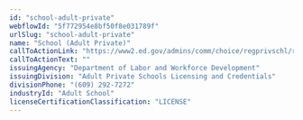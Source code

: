 ```yaml
---
id: "school-adult-private"
webflowId: "5f772954e8bf50f8e031789f"
urlSlug: "school-adult-private"
name: "School (Adult Private)"
callToActionLink: "https://www2.ed.gov/admins/comm/choice/regprivschl/regprivschl.pdf"
callToActionText: ""
issuingAgency: "Department of Labor and Workforce Development"
issuingDivision: "Adult Private Schools Licensing and Credentials"
divisionPhone: "(609) 292-7272"
industryId: "Adult School"
licenseCertificationClassification: "LICENSE"
---
```

